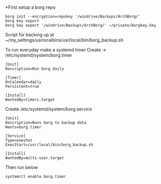 *First setup a borg repo

```
borg init --encryption=repokey '/windrive/Backups/ArchBorg/'
borg key export
borg key export '/windrive/Backups/ArchBorg/' ~/private/borgkey.key
```

Script for backing up at ~/my_settings/usrlocalbins/usr/local/bin/borg_backup.sh

To run everyday make a systemd timer
Create -> /etc/systemd/system/borg.timer

```
[Unit]
Description=Run borg daily

[Timer]
OnCalendar=daily
Persistent=true

[Install]
WantedBy=timers.target
```

Create /etc/systemd/system/borg.service

```
[Unit]
Description=Runs borg to backup data
Wants=borg.timer

[Service]
Type=oneshot
ExecStart=/usr/local/bin/borg_backup.sh

[Install]
WantedBy=multi-user.target
```

Then run below
```
systemctl enable borg.timer
```
